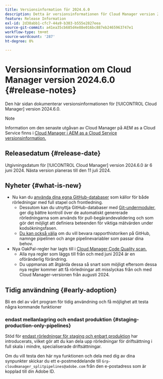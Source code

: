 ```yaml
---
title: Versionsinformation för 2024.6.0
description: Detta är versionsinformationen för Cloud Manager version 2024.6.0.
feature: Release Information
exl-id: 2d38abb1-cfc7-44a9-b303-b555e2827eea
source-git-commit: a41ea35cb685d4e88e016bc887eb2465963747e1
workflow-type: tm+mt
source-wordcount: '287'
ht-degree: 0%

---
```



# Versionsinformation om Cloud Manager version 2024.6.0 {#release-notes}

Den här sidan dokumenterar versionsinformationen för [!UICONTROL Cloud Manager] version 2024.6.0.

>[!NOTE]
>
>Information om den senaste utgåvan av Cloud Manager på AEM as a Cloud Service finns i [Cloud Manager i AEM as a Cloud Service versionsinformation.](https://experienceleague.adobe.com/docs/experience-manager-cloud-service/content/implementing/using-cloud-manager/release-notes-cloud-manager/release-notes-cm-current.html)

## Releasedatum {#release-date}

Utgivningsdatum för [!UICONTROL Cloud Manager] version 2024.6.0 är 6 juni 2024. Nästa version planeras till den 11 juli 2024.

## Nyheter {#what-is-new}

* Nu kan du [använda dina egna GitHub-databaser](/help/managing-code/private-repositories.md) som källor för både rörledningar med full stapel och frontledning.
   * Dessutom kan du utnyttja GitHub-databaser med [Git-undermoduler,](/help/managing-code/git-submodules.md) ger dig bättre kontroll över de automatiskt genererade rörledningarna som används för pull-begärandevalidering och som gör det möjligt att definiera beteenden för viktiga mätvärden under kodsökningsfasen.
   * [Du kan också välja](/help/managing-code/github-check-config.md) om du vill bevara rapporthistoriken på GitHub, namnge pipelinen och ange pipelinevariabler som passar dina behov.
* Nya OakPal-regler har lagts till i [Cloud Manager Code Quality scan.](/help/using/custom-code-quality-rules.md#oakpal-ui-content-package)
   * Alla nya regler som läggs till från och med juni 2024 är en oföränderlig förändring.
   * Du uppmanas att åtgärda dessa så snart som möjligt eftersom dessa nya regler kommer att få rörledningar att misslyckas från och med Cloud Manager-versionen från augusti 2024.

## Tidig användning {#early-adoption}

Bli en del av vårt program för tidig användning och få möjlighet att testa några kommande funktioner

### endast mellanlagring och endast produktion {#staging-production-only-pipelines}

Stöd för [endast rörledningar för staging och enbart produktion](/help/using/stage-prod-only.md) har introducerats, vilket gör att du kan dela upp rörledningar för driftsättning i full skala i mindre, specialiserade driftsättningar.

Om du vill testa den här nya funktionen och dela med dig av dina synpunkter skickar du ett e-postmeddelande till  `Grp-cloudmanager_splitpipelines@adobe.com` från den e-postadress som är kopplad till din Adobe ID.
